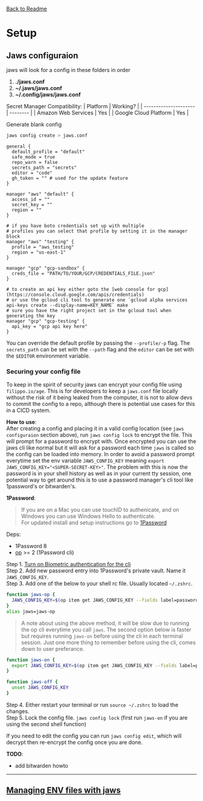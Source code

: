 [Back to Readme](../README.md)

# Setup

## Jaws configuraion

jaws will look for a config in these folders in order  
1. **./jaws.conf**  
2. **~/.jaws/jaws.conf**  
3. **~/.config/jaws/jaws.conf**  

Secret Manager Compatibility:
| Platform              | Working? |
| --------------------- | -------- |
| Amazon Web Services   | Yes      |
| Google Cloud Platform | Yes      |

Generate blank config
```sh
jaws config create > jaws.conf
```

```
general {
  default_profile = "default"
  safe_mode = true
  repo_warn = false
  secrets_path = "secrets"
  editor = "code"
  gh_token = "" # used for the update feature
}

manager "aws" "default" {
  access_id = ""
  secret_key = ""
  region = ""
}

# if you have boto credentials set up with multiple
# profiles you can select that profile by setting it in the manager block
manager "aws" "testing" { 
  profile = "aws_testing"
  region = "us-east-1"
}

manager "gcp" "gcp-sandbox" {
  creds_file = "PATH/TO/YOUR/GCP/CREDENTIALS_FILE.json"
}

# to create an api key either goto the [web console for gcp](https://console.cloud.google.com/apis/credentials)
# or use the gcloud cli tool to generate one `gcloud alpha services api-keys create --display-name=KEY_NAME` make
# sure you have the right project set in the gcloud tool when generating the key
manager "gcp" "gcp-testing" {
  api_key = "gcp api key here"
}
```

You can override the default profile by passing the `--profile/-p` flag. The `secrets_path` can be set with the `--path` flag and the `editor` can be set with the `$EDITOR` environment variable.

### Securing your config file

To keep in the spirit of security jaws can encrypt your config file using `filippo.io/age`. This is for developers to keep a `jaws.conf` file locally without the risk of it being leaked from the computer, it is not to allow devs to commit the config to a repo, although there is potential use cases for this in a CICD system.  

**How to use**:  
After creating a config and placing it in a valid config location (see `jaws configuraion` section above), run `jaws config lock` to encrypt the file. This will prompt for a password to encrypt with. Once encrypted you can use the jaws cli like normal but it will ask for a password each time `jaws` is called so the config can be loaded into memory. In order to avoid a password prompt everytime set the env variable `JAWS_CONFIG_KEY` meaning `export JAWS_CONFIG_KEY="<SUPER-SECRET-KEY>"`. The problem with this is now the password is in your shell history as well as in your current tty session, one potential way to get around this is to use a password manager's cli tool like 1password's or bitwarden's.  

**1Password**:

>If you are on a Mac you can use touchID to authenicate, and on Windows you can use Windows Hello to authenticate.  
>For updated install and setup instructions go to [1Password](https://developer.1password.com/docs/cli/get-started/#install)  

Deps:  

- 1Password 8  
- [op](https://developer.1password.com/docs/cli/get-started/#install) >= 2 (1Password cli)  

Step 1. [Turn on Biometric authentication for the cli](https://developer.1password.com/docs/cli/get-started/#turn-on-biometric-unlock)  
Step 2. Add new password entry into 1Password's private vault. Name it `JAWS_CONFIG_KEY`.  
Step 3. Add one of the below to your shell rc file. Usually located `~/.zshrc`.  
```sh
function jaws-op {
  JAWS_CONFIG_KEY=$(op item get JAWS_CONFIG_KEY --fields label=password) jaws "$@"
}
alias jaws=jaws-op
```
>A note about using the above method, it will be slow due to running the op cli everytime you call `jaws`. The second option below is faster but requires running `jaws-on` before using the cli in each terminal session. Just one more thing to remember before using the cli, comes down to user preferance.  
```sh
function jaws-on {
  export JAWS_CONFIG_KEY=$(op item get JAWS_CONFIG_KEY --fields label=password)
}

function jaws-off {
  unset JAWS_CONFIG_KEY
}
```
Step 4. Either restart your terminal or run `source ~/.zshrc` to load the changes.  
Step 5. Lock the config file. `jaws config lock` (first run `jaws-on` if you are using the second shell function)  


If you need to edit the config you can run `jaws config edit`, which will decrypt then re-encrypt the config once you are done.

**TODO**:
- add bitwarden howto

---

## [Managing ENV files with jaws](./manage-env.md)  
